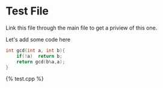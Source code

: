 ---
---
# Test File

Link this file through the main file to get a priview of this one.

Let's add some code here

```cpp
int gcd(int a, int b){
    if(!a)  return b;
    return gcd(b%a,a);
}
```
{% test.cpp %}
